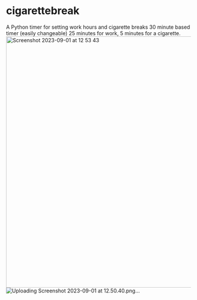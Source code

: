 # cigarettebreak
A Python timer for setting work hours and cigarette breaks
30 minute based timer (easily changeable) 25 minutes for work, 5 minutes for a cigarette.
<img width="686" alt="Screenshot 2023-09-01 at 12 53 43" src="https://github.com/leonhanukaev/cigarettebreak/assets/142434941/3de84727-b5e2-4dc0-b0d6-f385f0ebde06">
![Uploading Screenshot 2023-09-01 at 12.50.40.png…]()
